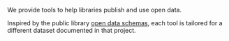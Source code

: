 We provide tools to help libraries publish and use open data.

Inspired by the public library [open data schemas](https://schema.librarydata.uk), each tool is tailored for a different dataset documented in that project.
